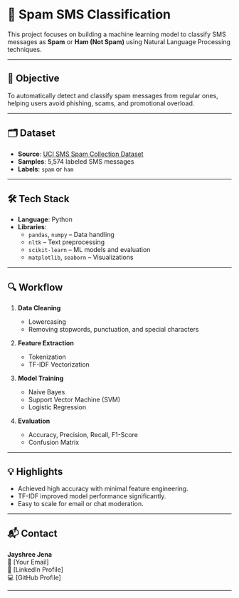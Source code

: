 
# 📩 Spam SMS Classification

This project focuses on building a machine learning model to classify SMS messages as **Spam** or **Ham (Not Spam)** using Natural Language Processing techniques.

---

## 📌 Objective

To automatically detect and classify spam messages from regular ones, helping users avoid phishing, scams, and promotional overload.

---

## 🗂 Dataset

- **Source**: [UCI SMS Spam Collection Dataset](https://archive.ics.uci.edu/ml/datasets/sms+spam+collection)
- **Samples**: 5,574 labeled SMS messages
- **Labels**: `spam` or `ham`

---

## 🛠️ Tech Stack

- **Language**: Python
- **Libraries**:
  - `pandas`, `numpy` – Data handling
  - `nltk` – Text preprocessing
  - `scikit-learn` – ML models and evaluation
  - `matplotlib`, `seaborn` – Visualizations

---

## 🔍 Workflow

1. **Data Cleaning**
   - Lowercasing
   - Removing stopwords, punctuation, and special characters

2. **Feature Extraction**
   - Tokenization
   - TF-IDF Vectorization

3. **Model Training**
   - Naive Bayes
   - Support Vector Machine (SVM)
   - Logistic Regression

4. **Evaluation**
   - Accuracy, Precision, Recall, F1-Score
   - Confusion Matrix

---


## 💡 Highlights

- Achieved high accuracy with minimal feature engineering.
- TF-IDF improved model performance significantly.
- Easy to scale for email or chat moderation.

---

## 📬 Contact

**Jayshree Jena**  
📧 [Your Email]  
🔗 [LinkedIn Profile]  
💻 [GitHub Profile]

---

